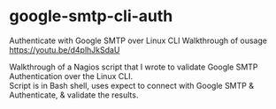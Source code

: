 # google-smtp-cli-auth
Authenticate with Google SMTP over Linux CLI
Walkthrough of ousage https://youtu.be/d4plhJkSdaU

Walkthrough of a Nagios script that I wrote to validate Google SMTP Authentication over the Linux CLI.  
Script is in Bash shell, uses expect to connect with Google SMTP & Authenticate, & validate the results.
